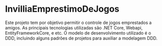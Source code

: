 # InvilliaEmprestimoDeJogos
Este projeto tem por objetivo permitir o controle de jogos emprestados a amigos. As principais tecnologias utilizadas são .NET Core, Webapi, EntityFrameworkCore, e etc. O modelo de desenvolvimento utilizado é o DDD, incluindo alguns padrões de projetos para auxiliar a modelagem DDD.
